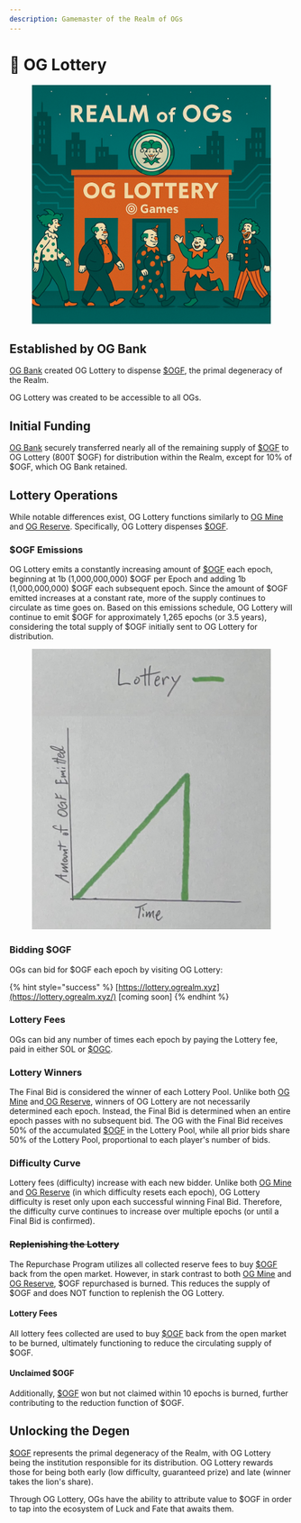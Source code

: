 ```yaml
---
description: Gamemaster of the Realm of OGs
---
```


# 🎰 OG Lottery

<figure><img src="../.gitbook/assets/Lottery.png" alt=""><figcaption></figcaption></figure>

## Established by OG Bank

[OG Bank](og-bank.md) created OG Lottery to dispense [$OGF](../constructs/tokens/usdogf-og-fool.md), the primal degeneracy of the Realm.

OG Lottery was created to be accessible to all OGs.

## Initial Funding

[OG Bank](og-bank.md) securely transferred nearly all of the remaining supply of [$OGF](../constructs/tokens/usdogf-og-fool.md) to OG Lottery (800T $OGF) for distribution within the Realm, except for 10% of $OGF, which OG Bank retained.

## Lottery Operations

While notable differences exist, OG Lottery functions similarly to [OG Mine](og-mine.md) and [OG Reserve](og-reserve.md). Specifically, OG Lottery dispenses [$OGF](../constructs/tokens/usdogf-og-fool.md).

### $OGF Emissions

OG Lottery emits a constantly increasing amount of [$OGF](../constructs/tokens/usdogf-og-fool.md) each epoch, beginning at 1b (1,000,000,000)  $OGF per Epoch and adding 1b (1,000,000,000) $OGF each subsequent epoch. Since the amount of $OGF emitted increases at a constant rate, more of the supply continues to circulate as time goes on. Based on this emissions schedule, OG Lottery will continue to emit $OGF for approximately 1,265 epochs (or 3.5 years), considering the total supply of $OGF initially sent to OG Lottery for distribution.

<figure><img src="../.gitbook/assets/lottery.png" alt=""><figcaption></figcaption></figure>

### Bidding $OGF

OGs can bid for $OGF each epoch by visiting OG Lottery:

{% hint style="success" %}
[https://lottery.ogrealm.xyz](https://lottery.ogrealm.xyz/) \[coming soon]
{% endhint %}

### Lottery Fees

OGs can bid any number of times each epoch by paying the Lottery fee, paid in either SOL or [$OGC](../constructs/tokens/usdogc-og-coin.md).

### Lottery Winners

The Final Bid is considered the winner of each Lottery Pool. Unlike both [OG Mine](og-mine.md) and[ OG Reserve](og-reserve.md), winners of OG Lottery are not necessarily determined each epoch. Instead, the Final Bid is determined when an entire epoch passes with no subsequent bid. The OG with the Final Bid receives 50% of the accumulated [$OGF](../constructs/tokens/usdogf-og-fool.md) in the Lottery Pool, while all prior bids share 50% of the Lottery Pool, proportional to each player's number of bids.&#x20;

### Difficulty Curve

Lottery fees (difficulty) increase with each new bidder. Unlike both [OG Mine](og-mine.md) and [OG Reserve](og-reserve.md) (in which difficulty resets each epoch), OG Lottery difficulty is reset only upon each successful winning Final Bid. Therefore, the difficulty curve continues to increase over multiple epochs (or until a Final Bid is confirmed).

### ~~Replenishing the Lottery~~

The Repurchase Program utilizes all collected reserve fees to buy [$OGF](../constructs/tokens/usdogf-og-fool.md) back from the open market. However, in stark contrast to both [OG Mine](og-mine.md) and [OG Reserve](og-reserve.md), $OGF repurchased is burned. This reduces the supply of $OGF and does NOT function to replenish the OG Lottery.

#### Lottery Fees

All lottery fees collected are used to buy [$OGF](../constructs/tokens/usdogf-og-fool.md) back from the open market to be burned, ultimately functioning to reduce the circulating supply of $OGF.

#### Unclaimed $OGF

Additionally, [$OGF](../constructs/tokens/usdogf-og-fool.md) won but not claimed within 10 epochs is burned, further contributing to the reduction function of $OGF.

## Unlocking the Degen

[$OGF](../constructs/tokens/usdogf-og-fool.md) represents the primal degeneracy of the Realm, with OG Lottery being the institution responsible for its distribution. OG Lottery rewards those for being both early (low difficulty, guaranteed prize) and late (winner takes the lion's share).

Through OG Lottery, OGs have the ability to attribute value to $OGF in order to tap into the ecosystem of Luck and Fate that awaits them.
